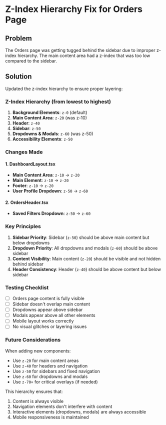 # Z-Index Hierarchy Fix for Orders Page

## Problem
The Orders page was getting tugged behind the sidebar due to improper z-index hierarchy. The main content area had a z-index that was too low compared to the sidebar.

## Solution
Updated the z-index hierarchy to ensure proper layering:

### Z-Index Hierarchy (from lowest to highest)

1. **Background Elements**: `z-0` (default)
2. **Main Content Area**: `z-20` (was z-10)
3. **Header**: `z-40`
4. **Sidebar**: `z-50`
5. **Dropdowns & Modals**: `z-60` (was z-50)
6. **Accessibility Elements**: `z-50`

### Changes Made

#### 1. DashboardLayout.tsx
- **Main Content Area**: `z-10` → `z-20`
- **Main Element**: `z-10` → `z-20`
- **Footer**: `z-10` → `z-20`
- **User Profile Dropdown**: `z-50` → `z-60`

#### 2. OrdersHeader.tsx
- **Saved Filters Dropdown**: `z-50` → `z-60`

### Key Principles

1. **Sidebar Priority**: Sidebar (`z-50`) should be above main content but below dropdowns
2. **Dropdown Priority**: All dropdowns and modals (`z-60`) should be above sidebar
3. **Content Visibility**: Main content (`z-20`) should be visible and not hidden behind sidebar
4. **Header Consistency**: Header (`z-40`) should be above content but below sidebar

### Testing Checklist

- [ ] Orders page content is fully visible
- [ ] Sidebar doesn't overlap main content
- [ ] Dropdowns appear above sidebar
- [ ] Modals appear above all other elements
- [ ] Mobile layout works correctly
- [ ] No visual glitches or layering issues

### Future Considerations

When adding new components:
- Use `z-20` for main content areas
- Use `z-40` for headers and navigation
- Use `z-50` for sidebars and fixed navigation
- Use `z-60` for dropdowns and modals
- Use `z-70+` for critical overlays (if needed)

This hierarchy ensures that:
1. Content is always visible
2. Navigation elements don't interfere with content
3. Interactive elements (dropdowns, modals) are always accessible
4. Mobile responsiveness is maintained 